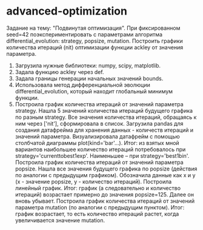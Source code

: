 # advanced-optimization
Задание на тему: "Подвинутая оптимизация". При фиксированном seed=42 поэкспериментировать с параметрами алгоритма differential_evolution: strategy, popsize, mutation. Построить графики количества итераций (nit) оптимизации функции ackley от значения параметра.
1. Загрузила нужные библиотеки: numpy, scipy, matplotlib.
2. Задала функцию ackley через def.
3. Задала границы генерации начальных значений bounds.
4. Использовала метод дифференциальной эволюции differential_evolution, который находит глобальный минимум функции.
5. Построила график количества итераций от значений параметра strategy. Нашла 5 значений количества итераций будущего графика по разным strategy. Все значения количества итераций, обращаясь к ним через ['nit'], сформировала в список. Загрузила pandas для создания датафрейма для хранения данных - количеств итераций и значений параметра. Визуализировала датафрейм с помощью столбчатой диаграммы plot(kind='bar'...). Итог: из взятых мной вариантов наибольшее количество итераций потребовалось при strategy='currenttobest1exp'. Наименьшее – при strategy='best1bin'.
Построила график количества итераций от значений параметра popsize. Нашла все значения будущего графика по popsize (действия по аналогии с предыдущим графиком). Обозначила данные как x и y (x - значение popsize, y - количество итераций). Построила линейный график. Итог: график (а следовательно и количество итераций) возрастает примерно до значения popsize=125. Далее он вновь убывает.
Построила график количества итераций от значений параметра mutation (по аналогии с предыдущим пунктом). Итог: график возрастает, то есть количество итераций растет, когда увеличивается значение mutation.
